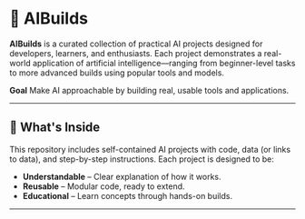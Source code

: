 # 🧠 AIBuilds

**AIBuilds** is a curated collection of practical AI projects designed for developers, learners, and enthusiasts. Each project demonstrates a real-world application of artificial intelligence—ranging from beginner-level tasks to more advanced builds using popular tools and models.

**Goal**  Make AI approachable by building real, usable tools and applications.

---

## 🔧 What's Inside

This repository includes self-contained AI projects with code, data (or links to data), and step-by-step instructions. Each project is designed to be:

- **Understandable** – Clear explanation of how it works.
- **Reusable** – Modular code, ready to extend.
- **Educational** – Learn concepts through hands-on builds.

---